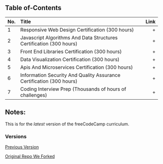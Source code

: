 ## Table of-Contents

No. | Title | Link
| ------------- |:-------------| -----:|
1 | Responsive Web Design Certification (300 hours) | +  
2 | Javascript Algorithms And Data Structures Certification (300 hours) | +
3 | Front End Libraries Certification (300 hours) | +
4 | Data Visualization Certification (300 hours) | +
5 | Apis And Microservices Certification (300 hours) | +
6 | Information Security And Quality Assurance Certification (300 hours) | +
7 | Coding Interview Prep (Thousands of hours of challenges) | +

## Notes:

This is for the *latest* version of the freeCodeCamp curriculum.

### Versions

[Previous Version](https://github.com/profoundhub/FCC-Work/)

[Original Repo We Forked](https://github.com/profoundhub/New-FCC-2018/) 
